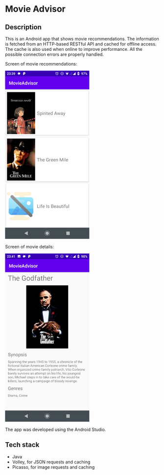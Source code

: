 # Movie Advisor

## Description
This is an Android app that shows movie recommendations.
The information is fetched from an HTTP-based RESTful API and cached for offline access. The cache is also used when online to improve performance.
All the possible connection errors are properly handled.

Screen of movie recommendations:

<img src="moviesList.png" alt="moviesList" width="275"/>

Screen of movie details:

<img src="movieDetails.png" width="275"/>

The app was developed using the Android Studio.

## Tech stack
* Java
* Volley, for JSON requests and caching
* Picasso, for image requests and caching
